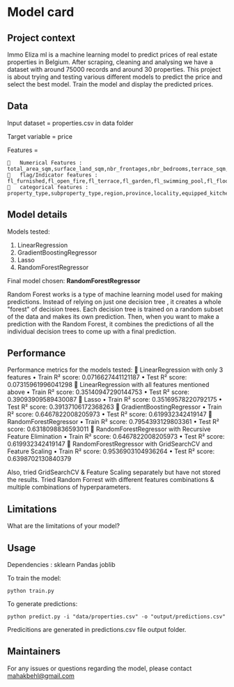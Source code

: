# Model card

## Project context

Immo Eliza ml is a machine learning model to predict prices of real estate properties in Belgium. After scraping, cleaning and analysing we have a dataset with around 75000 records and around 30 properties. This project is about trying and testing various different models to predict the price and select the best model. Train the model and display the predicted prices.

## Data

Input dataset = properties.csv in data folder

Target variable = price

Features =

    	Numerical Features : total_area_sqm,surface_land_sqm,nbr_frontages,nbr_bedrooms,terrace_sqm,garden_sqm,primary_energy_consumption_sqm,cadastral_income
    	flag/Indicator features : fl_furnished,fl_open_fire,fl_terrace,fl_garden,fl_swimming_pool,fl_floodzone,fl_double_glazing
    	categorical features : property_type,subproperty_type,region,province,locality,equipped_kitchen,state_building,epc,heating_type


## Model details

Models tested: 

1. LinearRegression
2. GradientBoostingRegressor
3. Lasso
4. RandomForestRegressor 

Final model chosen: **RandomForestRegressor**

Random Forest works is a type of machine learning model used for making predictions. Instead of relying on just one decision tree , it creates a whole "forest" of decision trees. Each decision tree is trained on a random subset of the data and makes its own prediction. Then, when you want to make a prediction with the Random Forest, it combines the predictions of all the individual decision trees to come up with a final prediction.

## Performance

Performance metrics for the models tested:
    	LinearRegression with only 3 features
        •	Train R² score: 0.0716627441121187
        •	Test R² score: 0.07315961996041298
    	LinearRegression with all features mentioned above
        •	Train R² score: 0.35140947290144753
        •	Test R² score: 0.39093909589430087
    	Lasso
        •	Train R² score: 0.35169578220792175
        •	Test R² score: 0.39137106172368263
    	GradientBoostingRegressor
        •	Train R² score: 0.6467822008205973
        •	Test R² score: 0.619932342419147
    	RandomForestRegressor
        •	Train R² score: 0.7954393129803361
        •	Test R² score: 0.6318098836593011
    	RandomForestRegressor with Recursive Feature Elimination
        •	Train R² score: 0.6467822008205973
        •	Test R² score: 0.619932342419147
    	RandomForestRegressor with GridSearchCV and Feature Scaling
        •	Train R² score: 0.9536903104936264
        •	Test R² score: 0.6398702130840379

Also, tried GridSearchCV & Feature Scaling separately but have not stored the results.
Tried Random Forrest with different features combinations & multiple combinations of hyperparameters.

## Limitations

What are the limitations of your model?

## Usage

Dependencies : 
    sklearn
    Pandas
    joblib

To train the model:

    python train.py

To generate predictions:

    python predict.py -i "data/properties.csv" -o "output/predictions.csv"

Predicitions are generated in predictions.csv file output folder.

## Maintainers

For any issues or questions regarding the model, please contact mahakbehl@gmail.com